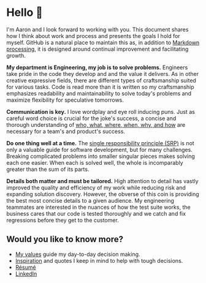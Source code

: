 # Hello 👋

I'm Aaron and I look forward to working with you. This document shares how I think about work and process and presents the goals I hold for myself. GitHub is a natural place to maintain this as, in addition to [Markdown processing](https://guides.github.com/features/mastering-markdown/), it is designed around continual improvement and facilitating growth.

**My department is Engineering, my job is to solve problems.** Engineers take pride in the code they develop and and the value it delivers. As in other creative expressive fields, there are different types of craftsmanship suited for various tasks. Code is read more than it is written so my craftsmanship emphasizes readability and maintainability to solve today's problems and maximize flexibility for speculative tomorrows.

**Communication is key.** I love wordplay and eye roll inducing puns. Just as careful word choice is crucial for the joke's success, a concise and thorough understanding of [who, what, where, when, why, and how](https://en.wikipedia.org/wiki/Five_Ws) are necessary for a team's and product's success.

**Do one thing well at a time.** The [single responsibility principle (SRP)](https://en.wikipedia.org/wiki/Single_responsibility_principle) is not only a valuable guide for software development, but for many challenges. Breaking complicated problems into smaller singular pieces makes solving each one easier. When each is solved well, the whole is incomparably greater than the sum of its parts.

**Details both matter and must be tailored.** High attention to detail has vastly improved the quality and efficiency of my work while reducing risk and expanding solution discovery. However, the obverse of this coin is providing the best most concise details to a given audience. My engineering teammates are interested in the nuances of how the test suite works, the business cares that our code is tested thoroughly and we catch and fix regressions before they get to the customer.

## Would you like to know more?
* [My values](values.md) guide my day-to-day decision making.
* [Inspiration](inspiration.md) and quotes I keep in mind to help with tough decisions.
* [Résumé](https://bit.ly/agr-resume)
* [LinkedIn](https://www.linkedin.com/in/agrberg)
